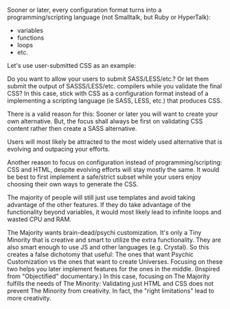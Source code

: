 
Sooner or later, every configuration format
turns into a programming/scripting language (not Smalltalk, but Ruby or HyperTalk):

* variables
* functions
* loops
* etc.

Let's use user-submitted CSS as an example:

Do you want to
allow your users to submit SASS/LESS/etc.? Or let them
submit the output of SASSS/LESS/etc. compilers while
you validate the final CSS? In this case, stick with
CSS as a configuration format instead of a implementing
a scripting language (ie SASS, LESS, etc.) that
produces CSS.

There is a valid reason for this: Sooner or later
you will want to create your own alternative.
But, the focus shall always be first on validating
CSS content rather then create a SASS alternative.

Users will most likely be attracted to the
most widely used alternative that is evolving and outpacing
your efforts.

Another reason to focus on configuration instead of programming/scripting:
CSS and HTML, despite evolving efforts will stay mostly the same.
It would be best to first implement a safe/strict subset
while your users enjoy choosing their own ways to generate the
CSS.

The majority of people will still just use templates and avoid
taking advantage of the other features. If they do take advantage
of the functionality beyond variables, it would most likely lead
to infinite loops and wasted CPU and RAM.

The Majority wants brain-dead/psychi customization. It's only a Tiny Minority
that is creative and smart to utilize the extra functionality.
They are also smart enough to use JS and other languages (e.g. Crystal).
So this creates a false dichotomy that useful: The ones that want
Psychic Customization vs the ones that want to create Universes.
Focusing on these two helps you later implement features
for the ones in the middle. (Inspired from "Objectified" documentary.)
In this case, focusing on The Majority fulfills the needs of
The Minority: Validating just HTML and CSS does not prevent
The Minority from creativity. In fact, the "right limitations" lead to more
creativity.


